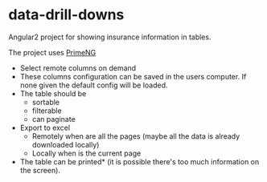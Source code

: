 # data-drill-downs

Angular2 project for showing insurance information in tables.

The project uses [PrimeNG](http://www.primefaces.org/)

+ Select remote columns on demand
+ These columns configuration can be saved in the users computer. If none given the default config will be loaded.
+ The table should be
  - sortable
  - filterable
  - can paginate
+ Export to excel
  - Remotely when are all the pages (maybe all the data is already downloaded locally)
  - Locally when is the current page 
+ The table can be printed* (it is possible there's too much information on the screen).


